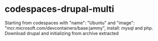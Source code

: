 # codespaces-drupal-multi

Starting from codespaces with "name": "Ubuntu" and "image": "mcr.microsoft.com/devcontainers/base:jammy",
install: mysql and php.
Download drupal and initializing from archive extracted


